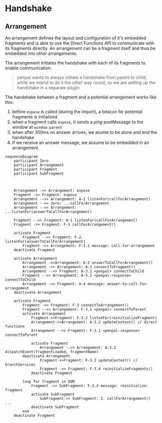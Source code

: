 # Handshake

## Arrangement
An arrangement defines the layout and configuration of it's embedded fragments and is able to use the Direct Functions API to communicate with its fragments directly.
An arrangement can be a fragment itself and thus be embedded into other arrangements.

The arrangement initiates the handshake with each of its fragments to enable communication.

> penpal wants to always initiate a handshake from parent to child, while we intend to do it the other way round, so we are setting up the handshake in a separate plugin

The handshake between a fragment and a potential arrangement works like this:

1. before `expose` is called (during the import), a beacon for potential fragments is initialized.
2. when a fragment calls `expose`, it sends a _ping_ postMessage to the window at `window.parent`
3. when after 300ms no answer arrives, we asume to be alone and end the handshake
4. if we receive an answer message, we assume to be embedded in an arrangement. 

```mermaid
sequenceDiagram
    participant Zero
    participant Arrangement
    participant Fragment
    participant SubFragment



    Arrangement ->> Arrangement: expose
    Fragment ->> Fragment: expose
    Arrangement -->> Arrangement: A-1 listenFor(callForArrangement)
    Arrangement -->> Zero: ...callForArrangement
    Arrangement -->> Arrangement: ...listenFor(answerToCallForArrangement)
   
    Fragment -->> Fragment: A-1 listenFor(callForArrangement)
    Fragment ->> Fragment: F-1 callForArrangement()
    
    activate Fragment
        Fragment -->> Fragment: F-2. listenFor(answerToCallForArrangement)
        Fragment ->> Arrangement: F-1.1 message: call-for-arrangement
    deactivate Fragment
    
    activate Arrangement
        Arrangement ->>Arrangement: A-2 answerToCallForArrangement()
        Arrangement ->> Arrangement: A-3 connectToFragment()
        Arrangement -->> Fragment: A-3.1 <penpal> connectToChild
        Fragment -->> Arrangement: A-3.1 <penpal-response> connectToChild
        Arrangement ->> Fragment: A-4 message: answer-to-call-for-arrangement
    deactivate Arrangement
    
    activate Fragment
        Fragment ->> Fragment: F-3 connectToArrangement()
        Fragment -->> Arrangement: F-3.1 <penpal> connectToParent
        activate Arrangement
            Fragment->>Fragment: F-3.2 listenFor(reinitializeFragment)
            Arrangement->>Arrangement: A-3.2 updateContext() // direct functions
            Arrangement -->> Fragment: F-3.1 <penpal-response> connectToParent
            
            activate Fragment
                Arrangement -->> Arrangement: A-3.3 dispatchEvent(fragmentLoaded, fragmentName)
        deactivate Arrangement
                Fragment->>Fragment: F-3.3 updateContext() // branchServices
                Fragment ->> Fragment: F-3.4 reinitializeFragments()
            deactivate Fragment
        
        loop for fragment in DOM
            Fragment ->> SubFragment: F-3.4 message: reinitialize-fragment
            activate SubFragment
                SubFragment->> SubFragment: 2. callForArrangement() ...
            deactivate SubFragment
        end
    deactivate Fragment

```
